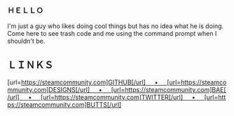 ### ＨＥＬＬＯ

I'm just a guy who likes doing cool things but has no idea what he is doing.
Come here to see trash code and me using the command prompt when I shouldn't be.

## ＬＩＮＫＳ

[url=https://steamcommunity.com]GITHUB[/url]⠀⠀•⠀⠀[url=https://steamcommunity.com]DESIGNS[/url]⠀⠀•⠀⠀[url=https://steamcommunity.com]BAE[/url]⠀⠀•⠀⠀[url=https://steamcommunity.com]TWITTER[/url]⠀⠀•⠀⠀[url=https://steamcommunity.com]BUTTS[/url]
